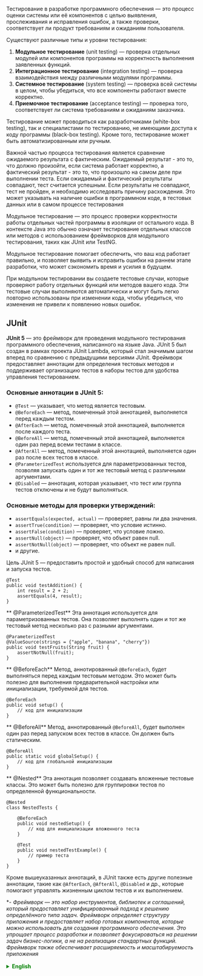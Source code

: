 

Тестирование в разработке программного обеспечения — это процесс оценки системы или её компонентов с целью выявления, прослеживания и исправления ошибок, а также проверки, соответствует ли продукт требованиям и ожиданиям пользователя.

Существуют различные типы и уровни тестирования:

1. **Модульное тестирование** (unit testing) — проверка отдельных модулей или компонентов программы на корректность выполнения заявленных функций.
2. **Интеграционное тестирование** (integration testing) — проверка взаимодействия между различными модулями программы.
3. **Системное тестирование** (system testing) — проверка всей системы в целом, чтобы убедиться, что все компоненты работают вместе корректно.
4. **Приемочное тестирование** (acceptance testing) — проверка того, соответствует ли система требованиям и ожиданиям заказчика.

Тестирование может проводиться как разработчиками (white-box testing), так и специалистами по тестированию, не имеющими доступа к коду программы (black-box testing). Кроме того, тестирование может быть автоматизированным или ручным.

Важной частью процесса тестирования является сравнение ожидаемого результата с фактическим. Ожидаемый результат - это то, что должно произойти, если система работает корректно, а фактический результат - это то, что произошло на самом деле при выполнении теста. Если ожидаемый и фактический результаты совпадают, тест считается успешным. Если результаты не совпадают, тест не пройден, и необходимо исследовать причину расхождения. Это может указывать на наличие ошибки в программном коде, в тестовых данных или в самом процессе тестирования

Модульное тестирование — это процесс проверки корректности работы отдельных частей программы в изоляции от остального кода. В контексте Java это обычно означает тестирование отдельных классов или методов с использованием фреймворков для модульного тестирования, таких как JUnit или TestNG.

Модульное тестирование помогает обеспечить, что ваш код работает правильно, и позволяет выявить и исправить ошибки на раннем этапе разработки, что может сэкономить время и усилия в будущем.

При модульном тестировании вы создаете тестовые случаи, которые проверяют работу отдельных функций или методов вашего кода. Эти тестовые случаи выполняются автоматически и могут быть легко повторно использованы при изменении кода, чтобы убедиться, что изменения не привели к появлению новых ошибок.

## JUnit
**JUnit 5** — это фреймворк для проведения модульного тестирования программного обеспечения, написанного на языке Java. JUnit 5 был создан в рамках проекта JUnit Lambda, который стал значимым шагом вперед по сравнению с предыдущими версиями JUnit. Фреймворк предоставляет аннотации для определения тестовых методов и поддерживает организацию тестов в наборы тестов для удобства управления тестированием.


### Основные аннотации в JUnit 5:
- `@Test` — указывает, что метод является тестовым.
- `@BeforeEach` — метод, помеченный этой аннотацией, выполняется перед каждым тестом.
- `@AfterEach` — метод, помеченный этой аннотацией, выполняется после каждого теста.
- `@BeforeAll` — метод, помеченный этой аннотацией, выполняется один раз перед всеми тестами в классе.
- `@AfterAll` — метод, помеченный этой аннотацией, выполняется один раз после всех тестов в классе.
- `@ParameterizedTest` используется для параметризованных тестов, позволяя запускать один и тот же тестовый метод с различными аргументами.
- `@Disabled` — аннотация, которая указывает, что тест или группа тестов отключены и не будут выполняться.

### Основные методы для проверки утверждений:
- `assertEquals(expected, actual)` — проверяет, равны ли два значения.
- `assertTrue(condition)` — проверяет, что условие истинно.
- `assertFalse(condition)` — проверяет, что условие ложно.
- `assertNull(object)` — проверяет, что объект равен null.
- `assertNotNull(object)` — проверяет, что объект не равен null.
- и другие.

Цель JUnit 5 — предоставить простой и удобный способ для написания и запуска тестов.

```
@Test
public void testAddition() {
    int result = 2 + 2;
    assertEquals(4, result);
}
```

**  @ParameterizedTest**
Эта аннотация используется для параметризованных тестов. Она позволяет выполнять один и тот же тестовый метод несколько раз с разными аргументами.

```
@ParameterizedTest
@ValueSource(strings = {"apple", "banana", "cherry"})
public void testFruits(String fruit) {
    assertNotNull(fruit);
}
```

** @BeforeEach**
Метод, аннотированный `@BeforeEach`, будет выполняться перед каждым тестовым методом. Это может быть полезно для выполнения предварительной настройки или инициализации, требуемой для тестов.

```
@BeforeEach
public void setup() {
    // код для инициализации
}
```

** @BeforeAll**
Метод, аннотированный `@BeforeAll`, будет выполнен один раз перед запуском всех тестов в классе. Он должен быть статическим.

```
@BeforeAll
public static void globalSetup() {
    // код для глобальной инициализации
}
```

** @Nested**
Эта аннотация позволяет создавать вложенные тестовые классы. Это может быть полезно для группировки тестов по определенной функциональности.

```
@Nested
class NestedTests {
    
    @BeforeEach
    public void nestedSetup() {
        // код для инициализации вложенного теста
    }

    @Test
    public void nestedTestExample() {
        // пример теста
    }
}
```

Кроме вышеуказанных аннотаций, в JUnit также есть другие полезные аннотации, такие как `@AfterEach`, `@AfterAll`, `@Disabled` и др., которые помогают управлять жизненным циклом тестов и их выполнением.



*- _Фреймворк — это набор инструментов, библиотек и соглашений, который предоставляет унифицированный подход к решению определённого типа задач. Фреймворк определяет структуру приложения и предоставляет набор готовых компонентов, которые можно использовать для создания программного обеспечения. Это упрощает процесс разработки и позволяет фокусироваться на решении задач бизнес-логики, а не на реализации стандартных функций. Фреймворк также обеспечивает расширяемость и масштабируемость приложения_



<details style="margin-top: 16px">
  <summary style="cursor: pointer; color: green;"><b>English</b></summary>

Testing in software development is the process of evaluating a system or its components to identify, trace, and correct errors, as well as to verify whether the product meets the requirements and expectations of the user.

There are various types and levels of testing:

1. **Unit Testing** - Verifies the correctness of individual modules or components of the program to perform the declared functions.
2. **Integration Testing** - Checks the interaction between different program modules.
3. **System Testing** - Verifies the entire system as a whole to ensure all components work together correctly.
4. **Acceptance Testing** - Checks whether the system meets the requirements and expectations of the customer.

Testing can be conducted by developers (white-box testing) and testing specialists without access to the program code (black-box testing). Additionally, testing can be automated or manual.

An important part of the testing process is comparing the expected result with the actual outcome. The expected result is what should happen if the system operates correctly, and the actual result is what actually happens during the test execution. If the expected and actual results match, the test is considered successful. If the results do not match, the test fails, and the reason for the discrepancy needs to be investigated. This may indicate an error in the program code, test data, or the testing process itself.

Unit testing is the process of verifying the correctness of individual parts of the program in isolation from the rest of the code. In the context of Java, this usually means testing individual classes or methods using unit testing frameworks such as JUnit or TestNG.

Unit testing helps ensure that your code works correctly and allows you to identify and correct errors early in the development process, saving time and effort in the future.

In unit testing, you create test cases that check the operation of individual functions or methods in your code. These test cases are executed automatically and can be easily reused when the code changes to ensure that the changes did not introduce new errors.

## JUnit
**JUnit 5** is a framework for conducting unit testing of software written in Java. JUnit 5 was created as part of the JUnit Lambda project, which was a significant step forward compared to previous versions of JUnit. The framework provides annotations for defining test methods and supports organizing tests into test suites for convenient testing management.

### Main Annotations in JUnit 5:
- `@Test` — indicates that a method is a test method.
- `@BeforeEach` — a method marked with this annotation is executed before each test.
- `@AfterEach` — a method marked with this annotation is executed after each test.
- `@BeforeAll` — a method marked with this annotation is executed once before all tests in the class.
- `@AfterAll` — a method marked with this annotation is executed once after all tests in the class.
- `@ParameterizedTest` is used for parameterized tests, allowing the same test method to be run with different arguments.
- `@Disabled` — an annotation that indicates a test or group of tests is disabled and will not be executed.

### Main Methods for Assertion Checks:
- `assertEquals(expected, actual)` — checks that two values are equal.
- `assertTrue(condition)` — checks that a condition is true.
- `assertFalse(condition)` — checks that a condition is false.
- `assertNull(object)` — checks that an object is null.
- `assertNotNull(object)` — checks that an object is not null.
- and others.

The goal of JUnit 5 is to provide a simple and convenient way to write and run tests.

```
@Test
public void testAddition() {
    int result = 2 + 2;
    assertEquals(4, result);
}
```

**@ParameterizedTest**
This annotation is used for parameterized tests. It allows the same test method to be executed multiple times with different arguments.

```
@ParameterizedTest
@ValueSource(strings = {"apple", "banana", "cherry"})
public void testFruits(String fruit) {
    assertNotNull(fruit);
}
```

**@BeforeEach**
A method annotated with `@BeforeEach` will be executed before each test method. This can be useful for performing setup or initialization required for the tests.

```
@BeforeEach
public void setup() {
    // initialization code
}
```

**@BeforeAll**
A method annotated with `@BeforeAll` will be executed once before all tests in the class. It must be static.

```
@BeforeAll
public static void globalSetup() {
    // global initialization code
}
```

**@Nested**
This annotation allows creating nested test classes. This can be useful for grouping tests by certain functionality.

```
@Nested
class NestedTests {
    
    @BeforeEach
    public void nestedSetup() {
        // initialization code for nested test
    }

    @Test
    public void nestedTestExample() {
        // test example
    }
}
```

Besides the aforementioned annotations, JUnit also has other useful annotations such as `@AfterEach`, `@AfterAll`, `@Disabled`, etc., that help manage the lifecycle and execution of tests.

</details>